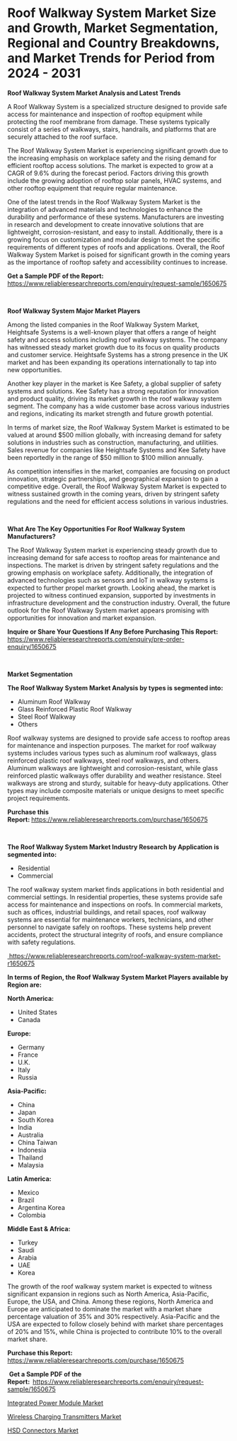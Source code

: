 <p><h1>Roof Walkway System Market Size and Growth, Market Segmentation, Regional and Country Breakdowns, and Market Trends for Period from 2024 -  2031</h1></p><p><strong>Roof Walkway System Market Analysis and Latest Trends</strong></p>
<p><p>A Roof Walkway System is a specialized structure designed to provide safe access for maintenance and inspection of rooftop equipment while protecting the roof membrane from damage. These systems typically consist of a series of walkways, stairs, handrails, and platforms that are securely attached to the roof surface.</p><p>The Roof Walkway System Market is experiencing significant growth due to the increasing emphasis on workplace safety and the rising demand for efficient rooftop access solutions. The market is expected to grow at a CAGR of 9.6% during the forecast period. Factors driving this growth include the growing adoption of rooftop solar panels, HVAC systems, and other rooftop equipment that require regular maintenance.</p><p>One of the latest trends in the Roof Walkway System Market is the integration of advanced materials and technologies to enhance the durability and performance of these systems. Manufacturers are investing in research and development to create innovative solutions that are lightweight, corrosion-resistant, and easy to install. Additionally, there is a growing focus on customization and modular design to meet the specific requirements of different types of roofs and applications. Overall, the Roof Walkway System Market is poised for significant growth in the coming years as the importance of rooftop safety and accessibility continues to increase.</p></p>
<p><strong>Get a Sample PDF of the Report:&nbsp;</strong> <a href="https://www.reliableresearchreports.com/enquiry/request-sample/1650675">https://www.reliableresearchreports.com/enquiry/request-sample/1650675</a></p>
<p>&nbsp;</p>
<p><strong>Roof Walkway System Major Market Players</strong></p>
<p><p>Among the listed companies in the Roof Walkway System Market, Heightsafe Systems is a well-known player that offers a range of height safety and access solutions including roof walkway systems. The company has witnessed steady market growth due to its focus on quality products and customer service. Heightsafe Systems has a strong presence in the UK market and has been expanding its operations internationally to tap into new opportunities.</p><p>Another key player in the market is Kee Safety, a global supplier of safety systems and solutions. Kee Safety has a strong reputation for innovation and product quality, driving its market growth in the roof walkway system segment. The company has a wide customer base across various industries and regions, indicating its market strength and future growth potential.</p><p>In terms of market size, the Roof Walkway System Market is estimated to be valued at around $500 million globally, with increasing demand for safety solutions in industries such as construction, manufacturing, and utilities. Sales revenue for companies like Heightsafe Systems and Kee Safety have been reportedly in the range of $50 million to $100 million annually.</p><p>As competition intensifies in the market, companies are focusing on product innovation, strategic partnerships, and geographical expansion to gain a competitive edge. Overall, the Roof Walkway System Market is expected to witness sustained growth in the coming years, driven by stringent safety regulations and the need for efficient access solutions in various industries.</p></p>
<p>&nbsp;</p>
<p><strong>What Are The Key Opportunities For Roof Walkway System Manufacturers?</strong></p>
<p><p>The Roof Walkway System market is experiencing steady growth due to increasing demand for safe access to rooftop areas for maintenance and inspections. The market is driven by stringent safety regulations and the growing emphasis on workplace safety. Additionally, the integration of advanced technologies such as sensors and IoT in walkway systems is expected to further propel market growth. Looking ahead, the market is projected to witness continued expansion, supported by investments in infrastructure development and the construction industry. Overall, the future outlook for the Roof Walkway System market appears promising with opportunities for innovation and market expansion.</p></p>
<p><strong>Inquire or Share Your Questions If Any Before Purchasing This Report:</strong> <a href="https://www.reliableresearchreports.com/enquiry/pre-order-enquiry/1650675">https://www.reliableresearchreports.com/enquiry/pre-order-enquiry/1650675</a></p>
<p>&nbsp;</p>
<p><strong>Market Segmentation</strong></p>
<p><strong>The Roof Walkway System Market Analysis by types is segmented into:</strong></p>
<p><ul><li>Aluminum Roof Walkway</li><li>Glass Reinforced Plastic Roof Walkway</li><li>Steel Roof Walkway</li><li>Others</li></ul></p>
<p><p>Roof walkway systems are designed to provide safe access to rooftop areas for maintenance and inspection purposes. The market for roof walkway systems includes various types such as aluminum roof walkways, glass reinforced plastic roof walkways, steel roof walkways, and others. Aluminum walkways are lightweight and corrosion-resistant, while glass reinforced plastic walkways offer durability and weather resistance. Steel walkways are strong and sturdy, suitable for heavy-duty applications. Other types may include composite materials or unique designs to meet specific project requirements.</p></p>
<p><strong>Purchase this Report:&nbsp;</strong><a href="https://www.reliableresearchreports.com/purchase/1650675">https://www.reliableresearchreports.com/purchase/1650675</a></p>
<p>&nbsp;</p>
<p><strong>The Roof Walkway System Market Industry Research by Application is segmented into:</strong></p>
<p><ul><li>Residential</li><li>Commercial</li></ul></p>
<p><p>The roof walkway system market finds applications in both residential and commercial settings. In residential properties, these systems provide safe access for maintenance and inspections on roofs. In commercial markets, such as offices, industrial buildings, and retail spaces, roof walkway systems are essential for maintenance workers, technicians, and other personnel to navigate safely on rooftops. These systems help prevent accidents, protect the structural integrity of roofs, and ensure compliance with safety regulations.</p></p>
<p><a href="https://www.reliableresearchreports.com/roof-walkway-system-market-r1650675">&nbsp;https://www.reliableresearchreports.com/roof-walkway-system-market-r1650675</a></p>
<p><strong>In terms of Region, the Roof Walkway System Market Players available by Region are:</strong></p>
<p>
    <p> <strong> North America: </strong>
        <ul>
            <li>United States</li>
            <li>Canada</li>
        </ul>
        </p> 
    <p> <strong> Europe: </strong>
        <ul>
            <li>Germany</li>
            <li>France</li>
            <li>U.K.</li>
            <li>Italy</li>
            <li>Russia</li>
        </ul>
        </p> 
    <p> <strong> Asia-Pacific: </strong>
        <ul>
            <li>China</li>
            <li>Japan</li>
            <li>South Korea</li>
            <li>India</li>
            <li>Australia</li>
            <li>China Taiwan</li>
            <li>Indonesia</li>
            <li>Thailand</li>
            <li>Malaysia</li>
        </ul>
        </p> 
    <p> <strong> Latin America: </strong>
        <ul>
            <li>Mexico</li>
            <li>Brazil</li>
            <li>Argentina Korea</li>
            <li>Colombia</li>
        </ul>
        </p> 
    <p> <strong> Middle East & Africa: </strong>
        <ul>
            <li>Turkey</li>
            <li>Saudi</li>
            <li>Arabia</li>
            <li>UAE</li>
            <li>Korea</li>
        </ul>
    </p>
    </p>
<p><p>The growth of the roof walkway system market is expected to witness significant expansion in regions such as North America, Asia-Pacific, Europe, the USA, and China. Among these regions, North America and Europe are anticipated to dominate the market with a market share percentage valuation of 35% and 30% respectively. Asia-Pacific and the USA are expected to follow closely behind with market share percentages of 20% and 15%, while China is projected to contribute 10% to the overall market share.</p></p>
<p><strong>Purchase this Report: </strong><a href="https://www.reliableresearchreports.com/purchase/1650675">https://www.reliableresearchreports.com/purchase/1650675</a></p>
<p>&nbsp;<strong>Get a Sample PDF of the Report:&nbsp;&nbsp;</strong><a href="https://www.reliableresearchreports.com/enquiry/request-sample/1650675">https://www.reliableresearchreports.com/enquiry/request-sample/1650675</a></p>
<p><strong></strong></p>
<p><p><a href="https://thundering-castanet-c65.notion.site/Integrated-Power-Module-Market-The-Key-To-Successful-Business-Strategy-Forecast-Till-2031-26592402da0448798269b5ccd00e525a">Integrated Power Module Market</a></p><p><a href="https://thundering-castanet-c65.notion.site/Analyzing-Wireless-Charging-Transmitters-Market-Global-Industry-Perspective-and-Forecast-2024-to-2-c9ebf55d76ac4fecad7fdf6d1adcae2b">Wireless Charging Transmitters Market</a></p><p><a href="https://bubble-tree-ea4.notion.site/HSD-Connectors-Market-Share-Evolution-and-Market-Growth-Trends-2024-2031-0cfc1c51733e40a4ac68d898e1f745c5">HSD Connectors Market</a></p></p>